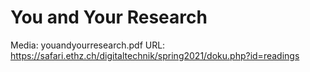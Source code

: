 # You and Your Research

Media: youandyourresearch.pdf
URL: https://safari.ethz.ch/digitaltechnik/spring2021/doku.php?id=readings
